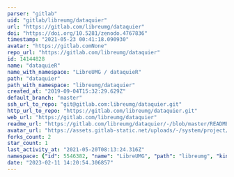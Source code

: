 ```yaml
---
parser: "gitlab"
uid: "gitlab/libreumg/dataquier"
url: "https://gitlab.com/libreumg/dataquier"
doi: "https://doi.org/10.5281/zenodo.4767836"
timestamp: "2021-05-23 00:41:18.090930"
avatar: "https://gitlab.comNone"
repo_url: "https://gitlab.com/libreumg/dataquier"
id: 14144828
name: "dataquieR"
name_with_namespace: "LibreUMG / dataquieR"
path: "dataquier"
path_with_namespace: "libreumg/dataquier"
created_at: "2019-09-04T15:32:29.629Z"
default_branch: "master"
ssh_url_to_repo: "git@gitlab.com:libreumg/dataquier.git"
http_url_to_repo: "https://gitlab.com/libreumg/dataquier.git"
web_url: "https://gitlab.com/libreumg/dataquier"
readme_url: "https://gitlab.com/libreumg/dataquier/-/blob/master/README.Rmd"
avatar_url: "https://assets.gitlab-static.net/uploads/-/system/project/avatar/14144828/logo_ship.png"
forks_count: 2
star_count: 1
last_activity_at: "2021-05-20T08:13:24.316Z"
namespace: {"id": 5546382, "name": "LibreUMG", "path": "libreumg", "kind": "group", "full_path": "libreumg", "parent_id": null, "avatar_url": null, "web_url": "https://gitlab.com/groups/libreumg"}
date: "2023-02-11 14:20:54.306857"
---
```

